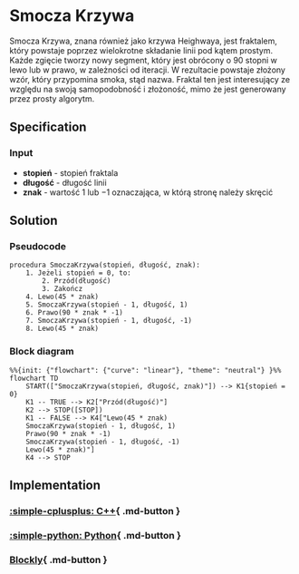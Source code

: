 # Smocza Krzywa

Smocza Krzywa, znana również jako krzywa Heighwaya, jest fraktalem, który powstaje poprzez wielokrotne składanie linii pod kątem prostym. Każde zgięcie tworzy nowy segment, który jest obrócony o 90 stopni w lewo lub w prawo, w zależności od iteracji. W rezultacie powstaje złożony wzór, który przypomina smoka, stąd nazwa. Fraktal ten jest interesujący ze względu na swoją samopodobność i złożoność, mimo że jest generowany przez prosty algorytm.

## Specification

### Input

- **stopień** - stopień fraktala
- **długość** - długość linii
- **znak** - wartość $1$ lub $-1$ oznaczająca, w którą stronę należy skręcić

## Solution

### Pseudocode

```
procedura SmoczaKrzywa(stopień, długość, znak):
    1. Jeżeli stopień = 0, to:
        2. Przód(długość)
        3. Zakończ
    4. Lewo(45 * znak)
    5. SmoczaKrzywa(stopień - 1, długość, 1)
    6. Prawo(90 * znak * -1)
    7. SmoczaKrzywa(stopień - 1, długość, -1)
    8. Lewo(45 * znak)
```

### Block diagram

```mermaid
%%{init: {"flowchart": {"curve": "linear"}, "theme": "neutral"} }%%
flowchart TD
    START(["SmoczaKrzywa(stopień, długość, znak)"]) --> K1{stopień = 0}
    K1 -- TRUE --> K2["Przód(długość)"]
    K2 --> STOP([STOP])
    K1 -- FALSE --> K4["Lewo(45 * znak)
    SmoczaKrzywa(stopień - 1, długość, 1)
    Prawo(90 * znak * -1)
    SmoczaKrzywa(stopień - 1, długość, -1)
    Lewo(45 * znak)"]
    K4 --> STOP
```

## Implementation

### [:simple-cplusplus: C++](../../programming/c++/algorithms/fractals/dragon-curve.md){ .md-button }

### [:simple-python: Python](../../programming/python/algorithms/fractals/dragon-curve.md){ .md-button }

### [Blockly](../../programming/blockly/algorithms/fractals/dragon-curve.md){ .md-button }
